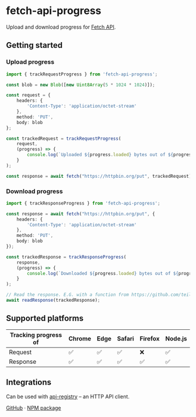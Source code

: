 # fetch-api-progress

Upload and download progress for [Fetch API](https://developer.mozilla.org/en-US/docs/Web/API/Fetch_API).

## Getting started

### Upload progress
```typescript
import { trackRequestProgress } from 'fetch-api-progress';

const blob = new Blob([new Uint8Array(5 * 1024 * 1024)]);

const request = {
    headers: {
        'Content-Type': 'application/octet-stream'
    },
    method: 'PUT',
    body: blob
};

const trackedRequest = trackRequestProgress(
    request,
    (progress) => {
        console.log(`Uploaded ${progress.loaded} bytes out of ${progress.total ?? 'unknown'}`)
    }
);

const response = await fetch("https://httpbin.org/put", trackedRequest);
```

### Download progress
```typescript
import { trackResponseProgress } from 'fetch-api-progress';

const response = await fetch("https://httpbin.org/put", {
    headers: {
        'Content-Type': 'application/octet-stream'
    },
    method: 'PUT',
    body: blob
});

const trackedResponse = trackResponseProgress(
    response,
    (progress) => {
        console.log(`Downloaded ${progress.loaded} bytes out of ${progress.total ?? 'unknown'}`)
    }
);

// Read the response. E.G. with a function from https://github.com/teil-one/fetch-api-progress/blob/main/tests/node/response/tracked.test.mjs
await readResponse(trackedResponse);
```

## Supported platforms
| Tracking progress of | Chrome | Edge | Safari | Firefox | Node.js |
| -------------------- | ------ | ---- | ------ | ------- | ------- |
| Request              | ✅     | ✅  | ✅    | ❌     | ✅     |
| Response             | ✅     | ✅  | ✅    | ✅     | ✅     |

## Integrations
Can be used with [api-registry](https://www.npmjs.com/package/api-registry#track-progress) – an HTTP API client.

[GitHub](https://github.com/teil-one/fetch-api-progress) · [NPM package](https://www.npmjs.com/package/fetch-api-progress)
